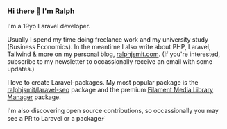 ### Hi there 👋 I'm Ralph

I'm a 19yo Laravel developer.

Usually I spend my time doing freelance work and my university study (Business Economics).
In the meantime I also write about PHP, Laravel, Tailwind & more on my personal blog, [ralphjsmit.com](https://ralphjsmit.com). (If you're interested, subscribe to my newsletter to occassionally receive an email with some updates.)

I love to create Laravel-packages. My most popular package is the [ralphjsmit/laravel-seo](https://github.com/ralphjsmit/laravel-seo) package and the premium [Filament Media Library Manager](https://filamentphp.com/plugins/media-library-pro) package.

I'm also discovering open source contributions, so occassionally you may see a PR to Laravel or a package⚡️



<!--
**ralphjsmit/ralphjsmit** is a ✨ _special_ ✨ repository because its `README.md` (this file) appears on your GitHub profile.

Here are some ideas to get you started:

- 🔭 I’m currently working on ...
- 🌱 I’m currently learning ...
- 👯 I’m looking to collaborate on ...
- 🤔 I’m looking for help with ...
- 💬 Ask me about ...
- 📫 How to reach me: ...
- 😄 Pronouns: ...
- ⚡ Fun fact: ...
-->
